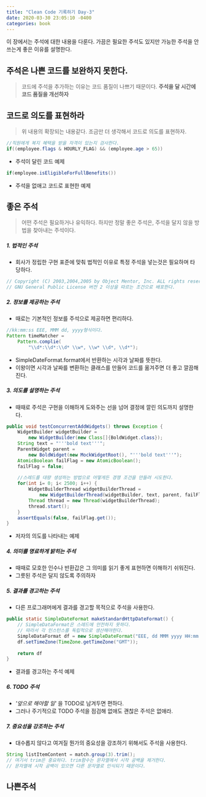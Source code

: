 ```yaml
---
title: "Clean Code 기록하기 Day-3"
date: 2020-03-30 23:05:10 -0400
categories: book
---
```


이 장에서는 주석에 대한 내용을 다룬다.
가끔은 필요한 주석도 있지만 가능한 주석을 안쓰는게 좋은 이유를 설명한다.

## 주석은 나쁜 코드를 보완하지 못한다.
> 코드에 주석을 추가하는 이유는 코드 품질이 나쁘기 때문이다. 
> **주석을 달 시간에 코드 품질을 개선하자**

## 코드로 의도를 표현하라
> 위 내용의 확장되는 내용같다.
> 조금만 더 생각해서 코드로 의도를 표현하자.

```java
//직원에게 복지 혜택을 받을 자격이 있는지 검사한다.
if((employee.flags & HOURLY_FLAG) && (employee.age > 65))
```
* 주석이 달린 코드 예제

```java
if(employee.isEligibleForFullBenefits())
```
* 주석을 없애고 코드로 표현한 예제

## 좋은 주석
> 어떤 주석은 필요하거나 유익하다. 하지만 정말 좋은 주석은, 주석을 달지 않을 방법을 찾아내는 주석이다.

##### 1. 법적인 주석
* 회사가 정립한 구현 표준에 맞춰 법적인 이유로 특정 주석을 넣는것은 필요하며 타당하다.
```java
// Copyright (C) 2003,2004,2005 by Object Mentor, Inc. ALL rights reserved.
// GNU General Public License 버전 2 이상을 따르는 조건으로 배포한다.
```

##### 2. 정보를 제공하는 주석
* 때로는 기본적인 정보를 주석으로 제공하면 편리하다.
```java
//kk:mm:ss EEE, MMM dd, yyyy형식이다.
Pattern timeMatcher = 
    Pattern.complie(
        "\\d*:\\d*:\\d* \\w*, \\w* \\d*, \\d*");
```
* SimpleDateFormat.format에서 반환하는 시각과 날짜를 뜻한다.
* 이왕이면 시각과 날짜를 변환하는 클래스를 만들어 코드를 옮겨주면 더 좋고 깔끔해진다.


##### 3. 의도를 설명하는 주석
* 때때로 주석은 구현을 이해하게 도와주는 선을 넘어 결정에 깔린 의도까지 설명한다.

```java
public void testConcurrentAddWidgets() throws Exception {
    WidgetBuilder widgetBuilder = 
        new WidgetBuilder(new Class[]{BoldWidget.class});
    String text = "'''bold text'''";
    ParentWidget parent = 
        new BoldWidget(new MockWidgetRoot(), "'''bold text'''");
    AtomicBoolean failFlag = new AtomicBoolean();
    failFlag = false; 
    
    //스레드를 대량 생성하는 방법으로 어떻게든 경쟁 조건을 만들려 시도한다.
    for(int i= 0; i< 2500; i++) {
        WidgetBuilderThread widgetBuilderThread =
            new WidgetBuilderThread(widgetBuilder, text, parent, failFlag);
        Thread thread = new Thread(widgetBuilderThread);
        thread.start();
    }
    assertEquals(false, failFlag.get());
}
```
* 저자의 의도를 나타내는 예제

##### 4. 의미를 명료하게 밝히는 주석
* 때때로 모호한 인수나 반환갑은 그 의미를 읽기 좋게 표현하면 이해하기 쉬워진다.
* 그릇된 주석은 달지 않도록 주의하자

##### 5. 결과를 경고하는 주석
* 다른 프로그래머에게 결과를 경고할 목적으로 주석을 사용한다.

```java
public static SimpleDateFormat makeStandardHttpDateFormat() {
    // SimpleDataFormat은 스레드에 안전하지 못하다.
    // 따라서 각 인스턴스를 독립적으로 생산해야한다.
    SimpleDataFormat df = new SimpleDateFormat("EEE, dd MMM yyyy HH:mm:ss z");
    df.setTimeZone(TimeZone.getTimeZone("GMT"));
    
    return df
}
```

* 결과를 경고하는 주석 예제

##### 6. TODO 주석
* *'앞으로 해야할 일'* 을 TODO로 남겨두면 편하다.
* 그러나 주기적으로 TODO 주석을 점검해 없애도 괜찮은 주석은 없애라.

##### 7. 중요성을 강조하는 주석
* 대수롭지 않다고 여겨질 뭔가의 중요성을 강조하기 위해서도 주석을 사용한다.

```java
String listItemContent = match.group(3).trim();
// 여기서 trim은 중요하다. trim함수는 문자열에서 시작 공백을 제거한다.
// 문자열에 시작 공백이 있으면 다른 문자열로 인식되기 때문이다.
```

## 나쁜주석




